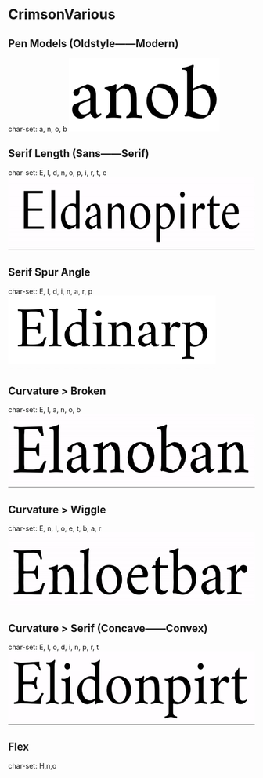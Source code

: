 # CrimsonVarious

## Pen Models (Oldstyle——Modern)
char-set: a, n, o, b
<img src="PenModel/Crimson_PenModel-VF.gif" height="150">

## Serif Length (Sans——Serif)
char-set: E, l, d, n, o, p, i, r, t, e
<img src="SerifLength/Crimson_SerifLength-VF.gif" height="150">

## Serif Spur Angle
char-set: E, l, d, i, n, a, r, p
<img src="SerifSpurAngle/Crimson_SerifSpurAngle-VF.gif" height="150">

## Curvature > Broken
char-set: E, l, a, n, o, b
<img src="CurvatureBroken/Crimson_CurvatureBroken-VF.gif" height="150">

## Curvature > Wiggle
char-set: E, n, l, o, e, t, b, a, r
<img src="CurvatureWiggle/Crimson_CurvatureWiggle-VF.gif" height="150">

## Curvature > Serif (Concave——Convex)
char-set: E, l, o, d, i, n, p, r, t
<img src="CurvatureSerifConcave/Crimson_CurvatureSerifConcave-VF.gif" height="150">

## Flex
char-set: H,n,o


